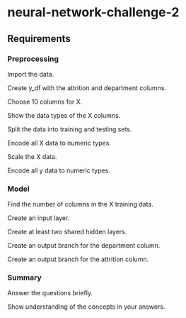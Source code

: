 # neural-network-challenge-2

## Requirements
### Preprocessing
Import the data.

Create y_df with the attrition and department columns.

Choose 10 columns for X.

Show the data types of the X columns.

Split the data into training and testing sets.

Encode all X data to numeric types.

Scale the X data.

Encode all y data to numeric types.

### Model
Find the number of columns in the X training data.

Create an input layer.

Create at least two shared hidden layers.

Create an output branch for the department column.

Create an output branch for the attrition column.

### Summary
Answer the questions briefly.

Show understanding of the concepts in your answers.